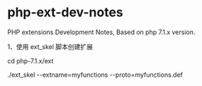 # php-ext-dev-notes

PHP extensions Development Notes, Based on php 7.1.x version.

1、使用 ext_skel 脚本创建扩展

cd php-7.1.x/ext

./ext_skel --extname=myfunctions --proto=myfunctions.def
